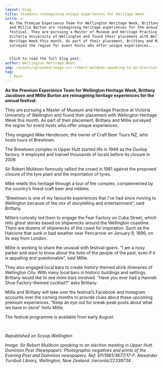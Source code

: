 ```yaml
---
layout: blog
title: Students reimagining unique experiences for Heritage Week
intro: >-
  As the Premium Experience Team for Wellington Heritage Week, Brittany Jacobsen
  and Millie Burton are reimagining heritage experiences for the annual
  festival. They are pursuing a Master of Museum and Heritage Practice at
  Victoria University of Wellington and found their placement with Wellington
  Heritage Week this month. As part of their placement, Brittany and Millie
  surveyed the region for event hosts who offer unique experiences...


  Click to read the full blog post. 
author: Wellington Heritage Week
img: /assets/uploaded/image-sir-robert-muldoon-speaking-to-an-election-meeting-in-upper-hutt.-dominion-post-newspaper-photographic-negatives-and-prints-of-the-evening-post-and-dominion-newspapers.-ref-ep1981367717-f.-alexander-tur.jpg
tag:
  - Post
---
```

**As the Premium Experience Team for Wellington Heritage Week, Brittany Jacobsen and Millie Burton are reimagining heritage experiences for the annual festival.**

They are pursuing a Master of Museum and Heritage Practice at Victoria University of Wellington and found their placement with Wellington Heritage Week this month. As part of their placement, Brittany and Millie surveyed the region for event hosts who offer unique experiences.

They engaged Mike Henderson, the owner of Craft Beer Tours NZ, who hosts tours of Brewtown.

The Brewtown complex in Upper Hutt started life in 1949 as the Dunlop factory. It employed and trained thousands of locals before its closure in 2006

Sir Robert Muldoon famously rallied the crowd in 1981 against the proposed closure of the tyre plant and the importation of tyres.

Mike retells this heritage through a tour of the complex, complemented by the country’s finest craft beer and nibbles.

“Brewtown is one of my favourite experiences that I’ve had since moving to Wellington because of the mix of storytelling and entertainment”, said Brittany.

Millie’s curiosity led them to engage the Fear Factory on Cuba Street, which tells ghost stories based on shipwrecks around the Wellington coastline. There are dozens of shipwrecks of the coast for inspiration. Such as the Halcione that sunk in bad weather near Pencarrow on January 8, 1896, on its way from London.

Millie is working to share the unusual with festival-goers. “I am a nosy parker and want to know about the lives of the people of the past, even if it is appalling and questionable”, said Millie.

They also engaged local bars to create history-themed drink itineraries of Wellington City. With many local bars in historic buildings and settings, Brittany would like to see more bars involved. “Have you ever had a Hannah Shoe Factory-themed cocktail?” asks Brittany.

Millie and Brittany will take over the festival’s Facebook and Instagram accounts over the coming months to provide clues about these upcoming premium experiences. “Keep an eye out for sneak-peak posts about what we have in-store” hints Millie.

The festival programme is available from early August. 

<br>

*Republished on Scoop.Wellington*

*Image: Sir Robert Muldoon speaking to an election meeting in Upper Hutt. Dominion Post (Newspaper): Photographic negatives and prints of the Evening Post and Dominion newspapers. Ref: EP/1981/3677/17-F. Alexander Turnbull Library, Wellington, New Zealand. /records/22338734*